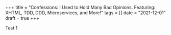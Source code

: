 +++
title = "Confessions: I Used to Hold Many Bad Opinions. Featuring: XHTML, TDD, DDD, Microservices, and More!"
tags = []
date = "2021-12-01"
draft = true
+++

Test 1
